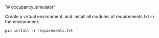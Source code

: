 "# occupancy_simulator" 

Create a virtual environment, and install all modules of requirements.txt in the environment:

    pip install -r requirements.txt